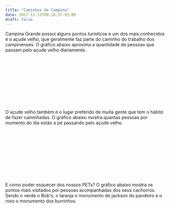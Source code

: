 ```yaml
---
title: "Caminhos de Campina"
date: 2017-12-12T09:18:37-03:00
draft: false
---
```


<script src="https://d3js.org/d3.v4.min.js"></script>

Campina Grande possui alguns pontos turisticos e um dos mais conhecidos é o açude velho, que geralmente faz parte do caminho do trabalho dos campinenses. O gráfico abaixo aproxima a quantidade de pessoas que passam pelo açude velho diariamente.
<div class="container">
    <svg class="mychart3" id="chart3"></svg>
</div>

O açude velho também é o lugar preferido de muita gente que tem o hábito de fazer caminhadas. O gráfico abaixo mostra quantas pessoas por momento do dia estão a pé passando pelo açude velho.

<div class="container">
    <svg class="mychart1" id="chart1"></svg>
</div>

E como poder esquecer dos nossos PETs? O gráfico abaixo mostra os pontos mais visitados por pessoas acompanhadas dos seus cachorros. Sendo o verde o Bob's, o laranja o monumento de jackson do pandeiro e o roxo o monumento dos burrinhos.

<div class="container">
    <svg class="mychart2" id="chart2"></svg>
</div>

<script type="text/javascript">
    "use strict"

    function desenhaGrafico1(data) {

        var margin = {top: 20, right: 20, bottom: 40, left: 50},
            width = 700 - margin.left - margin.right,
            height = 350 - margin.top - margin.bottom;

        var parseTime = d3.timeParse("%H:%M");
        var converteLista = data.map(function(d) {
            return parseTime(d.key);
        })

        console.log(data);

        var x = d3.scaleTime()
            .domain([d3.min(d3.values(converteLista)), d3.max(d3.values(converteLista))])
            .rangeRound([0, width]);

        var y = d3.scaleLinear()
            .domain([0, d3.max(data, function(d) { return d.value; })])
            .range([height, 0]);
        
        var area = d3.area()
            .x(function(d) { return x(parseTime(d.key)); })
            .y0(height)
            .y1(function(d) { return y(d.value); });
        
        var svg = d3.select("#chart1")
            .attr("width", width + margin.left + margin.right)
            .attr("height", height + margin.top + margin.bottom)
            .append("g")
                .attr("transform", "translate(" + margin.left + "," + margin.top + ")");

        svg.append("path")
            .datum(data)
            .attr("fill", "steelblue")
            .attr("stroke", "steelblue")
            .attr("stroke-linejoin", "round")
            .attr("stroke-linecap", "round")
            .attr("stroke-width", 1.5)
            .attr("d", area);

        svg.append("g")
            .attr("class", "x axis")
            .attr("transform", "translate(0," + height + ")")
            .call(d3.axisBottom(x).tickFormat(d3.timeFormat("%H:%M")));

        svg.append("g")
            .attr("class", "y axis")
            .call(d3.axisLeft(y));
        
    }

    function desenhaGrafico2(data1raw, data2raw, data3raw) {

        var data1 = data1raw.values;
        var data2 = data2raw.values;
        var data3 = data3raw.values;

        var margin = {top: 20, right: 20, bottom: 40, left: 50},
            width = 700 - margin.left - margin.right,
            height = 350 - margin.top - margin.bottom;

        var parseTime = d3.timeParse("%H:%M");
        var converteLista = data1.map(function(d) {
            return parseTime(d.key);
        })

        console.log(data1);

        var x = d3.scaleTime()
            .domain([d3.min(d3.values(converteLista)), d3.max(d3.values(converteLista))])
            .rangeRound([0, width]);

        var y = d3.scaleLinear()
            .domain([0, d3.max(data1, function(d) { return d.value; })])
            .range([height, 0]);
        
        var area = d3.line()
            .x(function(d) { return x(parseTime(d.key)); })
            //.y0(height)
            .y(function(d) { return y(d.value); });
        
        var svg = d3.select("#chart2")
            .attr("width", width + margin.left + margin.right)
            .attr("height", height + margin.top + margin.bottom)
            .append("g")
                .attr("transform", "translate(" + margin.left + "," + margin.top + ")");

        svg.append("path")
            .datum(data1)
            .attr("fill", "none")
            .attr("stroke", "#1b9e77")
            .attr("stroke-linejoin", "round")
            .attr("stroke-linecap", "round")
            .attr("stroke-width", 1.5)
            .attr("d", area);

        svg.append("path")
            .datum(data2)
            .attr("fill", "none")
            .attr("stroke", "#d95f02")
            .attr("stroke-linejoin", "round")
            .attr("stroke-linecap", "round")
            .attr("stroke-width", 1.5)
            .attr("d", area);

        svg.append("path")
            .datum(data3)
            .attr("fill", "none")
            .attr("stroke", "#7570b3")
            .attr("stroke-linejoin", "round")
            .attr("stroke-linecap", "round")
            .attr("stroke-width", 1.5)
            .attr("d", area);

        svg.append("g")
            .attr("class", "x axis")
            .attr("transform", "translate(0," + height + ")")
            .call(d3.axisBottom(x).tickFormat(d3.timeFormat("%H:%M")));

        svg.append("g")
            .attr("class", "y axis")
            .call(d3.axisLeft(y));
        
    }

    function desenhaGrafico3(dados) {
        console.log(dados);
        var alturaSVG = 350, larguraSVG = 700;
        var	margin = {top: 10, right: 20, bottom:30, left: 45},
          larguraVis = larguraSVG - margin.left - margin.right,
          alturaVis = alturaSVG - margin.top - margin.bottom;

      /*
       * Prepara onde adicionaremos a visualizacao
       */
      var grafico = d3.select('#chart3')
          .attr('width', larguraVis + margin.left + margin.right)
          .attr('height', alturaVis + margin.top + margin.bottom)
        .append('g') // para entender o <g> vá em x03-detalhes-svg.html
          .attr('transform', 'translate(' +  margin.left + ',' + margin.top + ')');

      // === EDITE DAQUI ===
      /*
       * As escalas
       */
      var x = d3.scaleBand()
	  	.padding(.1)
	  	.domain(dados.map((d) => d.nome))  // de um domínio de 1 a 5
	  	.rangeRound([0, larguraVis]); // para uma imagem de 0 a 10; // Configure essa escala com domain, range e padding

      var y = d3.scaleLinear()
	  	.domain([d3.max(dados, (d, i) => d.valor), 0])
		.rangeRound([0, alturaVis]);

      // === ATÉ DAQUI ===

      /*
       * As marcas
       */
      grafico.selectAll('g')
              .data(dados)
              .enter()
                .append('rect')
                  .attr('x', d => x(d.nome))   // usando a escala definida acima
                  .attr('width', x.bandwidth()) // largura da barra via escala
                  .attr('y', d => y(d.valor))
                  .attr('height', (d) => alturaVis - y(d.valor)); // de cabeca para baixo

      /*
       * Os eixos
       */
      grafico.append("g")
              .attr("class", "x axis")
              .attr("transform", "translate(0," + alturaVis + ")")
              .call(d3.axisBottom(x)); // magica do d3: gera eixo a partir da escala

      grafico.append('g')
              .attr('transform', 'translate(0,0)')
              .call(d3.axisLeft(y))  // gera eixo a partir da escala
    }

    d3.csv('https://raw.githubusercontent.com/luizaugustomm/pessoas-no-acude/master/dados/processados/dados.csv', function (dados) {
        var totalPedestresPor15Min = d3.nest()
            .key(d => d.horario_inicial)
            .rollup(v => d3.mean(v, d => d.total_pedestres))
            .entries(dados);

        desenhaGrafico1(totalPedestresPor15Min);    

        var totalCachorroLocal = d3.nest()
            .key(d => d.local)
            .key(d => d.horario_inicial)
            .rollup(v => d3.mean(v, d => d.pedestres_com_cachorro))
            .entries(dados);

        console.log(totalCachorroLocal);

        desenhaGrafico2(totalCachorroLocal[0], totalCachorroLocal[1], totalCachorroLocal[2]);
        desenhaGrafico3([
            {nome: "Motorizados", valor: d3.sum(dados, d => d.total_motorizados)},
            {nome: "Ciclistas", valor: d3.sum(dados, d => d.total_ciclistas)},
            {nome: "Pedestres", valor: d3.sum(dados, d => d.total_pedestres)}]);
    });
</script>